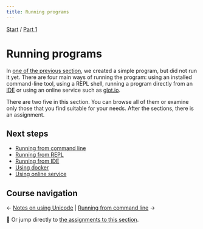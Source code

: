 ```yaml
---
title: Running programs
---
```


[Start](../) / [Part 1](../part1)

# Running programs

In [one of the previous section](../hello-world), we created a simple program, but did not run it yet. There are four main ways of running the program: using an installed command-line tool, using a REPL shell, running a program directly from an [IDE](../editors-and-ides) or using an online service such as [glot.io](https://glot.io/new/perl6).

There are two five in this section. You can browse all of them or examine only those that you find suitable for your needs. After the sections, there is an assignment.

## Next steps

* [Running from command line](from-command-line)
* [Running from REPL](from-repl)
* [Running from IDE](from-ide)
* [Using docker](using-docker)
* [Using online service](using-online-services)

## Course navigation

← [Notes on using Unicode](../on-unicode) | [Running from command line](from-command-line) →

💪 Or jump directly to [the assignments to this section](assignments).
